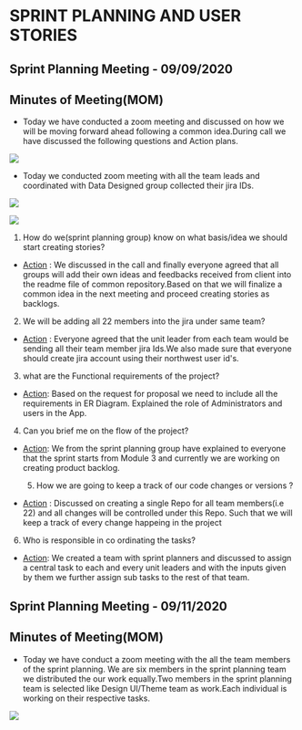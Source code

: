
# SPRINT PLANNING AND USER STORIES
## Sprint Planning Meeting - 09/09/2020
## Minutes of Meeting(MOM)
- Today we have conducted a zoom meeting and discussed on how we will be moving forward ahead following a common idea.During call we have discussed the following questions and Action plans.

![](https://github.com/annie0sc/gdp_health_app/blob/master/Sprint%20Planning%20and%20UserStories/Meet_Sprint_Planning.PNG?raw=true)

- Today we conducted zoom meeting with all the team leads and coordinated with Data Designed group collected their jira IDs.

![](https://github.com/annie0sc/gdp_health_app/blob/master/Sprint%20Planning%20and%20UserStories/jira%20ids.png?raw=true)

![](https://github.com/annie0sc/gdp_health_app/blob/master/Sprint%20Planning%20and%20UserStories/jira2.png?raw=true)


1. How do we(sprint planning group) know on what basis/idea we should start creating stories?
  - <ins>Action</ins> : We discussed in the call and finally everyone agreed that all groups will add their own ideas and feedbacks received from client into the readme file of       common repository.Based on that we will finalize a common idea in the next meeting and proceed creating stories as backlogs.
  
2. We will be adding all 22 members into the jira under same team?
  - <ins>Action</ins> : Everyone agreed that the unit leader from each team would be sending all their team member jira Ids.We also made sure that everyone should create jira         account using their northwest user id's.
3. what are the Functional requirements of the project?
  - <ins>Action</ins>: Based on the request for proposal we need to include all the requirements in ER Diagram. Explained the role of Administrators and users in the App.
4. Can you brief me on the flow of the project?
- <ins>Action</ins>: We from the sprint planning group have explained to everyone that the sprint starts from Module 3 and currently we are    working on creating product   backlog.

  5. How we are going to keep a track of our code changes or versions ?
- <ins>Action</ins> : Discussed on creating a single Repo for all team members(i.e 22) and all changes will be controlled under this Repo. Such that we will keep a track of every change happeing in the project

6. Who is responsible in co ordinating the tasks?
- <ins>Action</ins>: We created a team with sprint planners and discussed to assign a central task to each and every unit leaders and with the inputs given by them we further assign sub tasks to the rest of that team. 

## Sprint Planning Meeting - 09/11/2020
## Minutes of Meeting(MOM)

- Today we have conduct a zoom meeting with the all the team members of the sprint planning. We are six members in the sprint planning team we distributed the our work equally.Two members in the sprint planning team is selected like Design UI/Theme team as work.Each individual is working on their respective tasks.

![](https://github.com/annie0sc/gdp_health_app/blob/master/Sprint%20Planning%20and%20UserStories/gdp%20module2%20zoom.png?raw=true)

